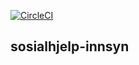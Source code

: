 [![CircleCI](https://circleci.com/gh/navikt/sosialhjelp-innsyn-api.svg?style=svg)](https://circleci.com/gh/navikt/sosialhjelp-innsyn-api)

## sosialhjelp-innsyn

